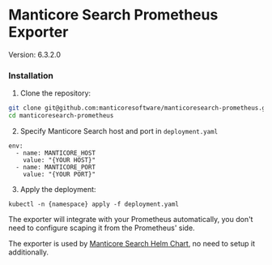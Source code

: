 # Manticore Search Prometheus Exporter

Version: 6.3.2.0

### Installation

1) Clone the repository:
```bash
git clone git@github.com:manticoresoftware/manticoresearch-prometheus.git`
cd manticoresearch-prometheus
```

2) Specify Manticore Search host and port in `deployment.yaml`
```
env:
  - name: MANTICORE_HOST
    value: "{YOUR HOST}"
  - name: MANTICORE_PORT
    value: "{YOUR PORT}"
``` 
3) Apply the deployment: 

```kubernetes helm
kubectl -n {namespace} apply -f deployment.yaml
```

The exporter will integrate with your Prometheus automatically, you don't need to configure scaping it from the Prometheus' side.

The exporter is used by [Manticore Search Helm Chart](https://github.com/manticoresoftware/manticoresearch-helm), no need to setup it additionally.
